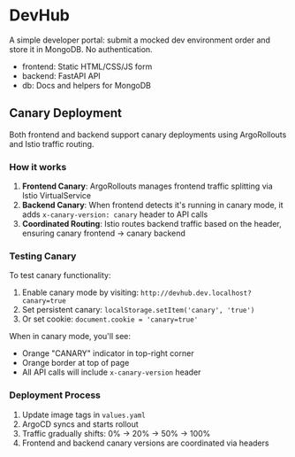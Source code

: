 # DevHub

A simple developer portal: submit a mocked dev environment order and store it in MongoDB. No authentication.

- frontend: Static HTML/CSS/JS form
- backend: FastAPI API
- db: Docs and helpers for MongoDB

## Canary Deployment

Both frontend and backend support canary deployments using ArgoRollouts and Istio traffic routing.

### How it works

1. **Frontend Canary**: ArgoRollouts manages frontend traffic splitting via Istio VirtualService
2. **Backend Canary**: When frontend detects it's running in canary mode, it adds `x-canary-version: canary` header to API calls
3. **Coordinated Routing**: Istio routes backend traffic based on the header, ensuring canary frontend → canary backend

### Testing Canary

To test canary functionality:

1. Enable canary mode by visiting: `http://devhub.dev.localhost?canary=true`
2. Set persistent canary: `localStorage.setItem('canary', 'true')`
3. Or set cookie: `document.cookie = 'canary=true'`

When in canary mode, you'll see:
- Orange "CANARY" indicator in top-right corner
- Orange border at top of page
- All API calls will include `x-canary-version` header

### Deployment Process

1. Update image tags in `values.yaml`
2. ArgoCD syncs and starts rollout
3. Traffic gradually shifts: 0% → 20% → 50% → 100%
4. Frontend and backend canary versions are coordinated via headers
